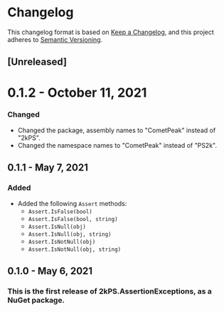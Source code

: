 # Changelog

This changelog format is based on [Keep a Changelog](https://keepachangelog.com/en/1.0.0/), and this project adheres to [Semantic Versioning](https://semver.org/spec/v2.0.0.html).

## [Unreleased]

# 0.1.2 - October 11, 2021
### Changed
- Changed the package, assembly names to "CometPeak" instead of "2kPS".
- Changed the namespace names to "CometPeak" instead of "PS2k".

## 0.1.1 - May 7, 2021
### Added
- Added the following `Assert` methods:
  - `Assert.IsFalse(bool)`
  - `Assert.IsFalse(bool, string)`
  - `Assert.IsNull(obj)`
  - `Assert.IsNull(obj, string)`
  - `Assert.IsNotNull(obj)`
  - `Assert.IsNotNull(obj, string)`

## 0.1.0 - May 6, 2021
### This is the first release of 2kPS.AssertionExceptions, as a NuGet package.
